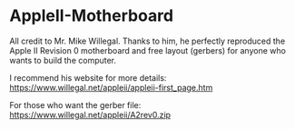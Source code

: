 # AppleII-Motherboard

All credit to Mr. Mike Willegal.
Thanks to him, he perfectly reproduced the Apple II Revision 0 motherboard and free layout (gerbers) for anyone who wants to build the computer.

I recommend his website for more details:
https://www.willegal.net/appleii/appleii-first_page.htm

For those who want the gerber file:
https://www.willegal.net/appleii/A2rev0.zip
